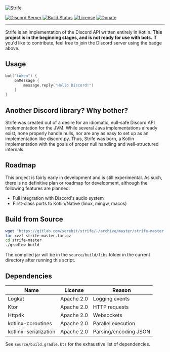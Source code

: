 ![Strife][strife-logo]

[![Discord Server][discord-guild-badge]](https://discord.gg/27trEwn)
[![Build Status][gitlab-ci-badge]](https://gitlab.com/serebit/strife/pipelines)
[![License][license-badge]](https://www.apache.org/licenses/LICENSE-2.0.html)
[![Donate][paypal-badge]](https://paypal.me/gdeadshot)

---

Strife is an implementation of the Discord API written entirely in Kotlin. **This project is in the beginning stages, and is not ready for use with bots.** If you'd like to contribute, feel free to join the Discord server using the badge above.

## Usage
```kotlin
bot("token") {
    onMessage {
        message.reply("Hello Discord!")
    }
}
```

## Another Discord library? Why bother?
Strife was created out of a desire for an idiomatic, null-safe Discord API implementation for the JVM. While several Java implementations already exist, none properly handle nulls, nor are any as easy to set up as an implementation like discord.py. Thus, Strife was born, a Kotlin implementation with the goals of proper null handling and well-structured internals.

## Roadmap
This project is fairly early in development and is still experimental. As such, there is no definitive plan or roadmap for development, although the following features are planned:

- Full integration with Discord's audio system
- First-class ports to Kotlin/Native (linux, mingw, macos)

## Build from Source
```bash
wget "https://gitlab.com/serebit/strife/-/archive/master/strife-master.tar.gz"
tar xvzf strife-master.tar.gz
cd strife-master
./gradlew build
```
The compiled jar will be in the `source/build/libs` folder in the current directory after running this script.

## Dependencies
| Name                  | License    | Reason                |
| --------------------- | ---------- | --------------------- |
| Logkat                | Apache 2.0 | Logging events        |
| Ktor                  | Apache 2.0 | HTTP requests         |
| Http4k                | Apache 2.0 | Websockets            |
| kotlinx-coroutines    | Apache 2.0 | Parallel execution    |
| kotlinx-serialization | Apache 2.0 | Parsing/encoding JSON |

See `source/build.gradle.kts` for the exhaustive list of dependencies.

[strife-logo]: https://serebit.com/images/strife-banner-nopad.svg "Strife"
[discord-guild-badge]: https://discordapp.com/api/guilds/450082907185479700/widget.png?style=shield "Discord Server"
[gitlab-ci-badge]: https://gitlab.com/serebit/strife/badges/master/build.svg "Pipeline Status"
[license-badge]: https://img.shields.io/badge/License-Apache%202.0-lightgrey.svg "License"
[paypal-badge]: https://img.shields.io/badge/Donate-PayPal-blue.svg "PayPal"
